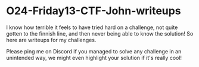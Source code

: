# O24-Friday13-CTF-John-writeups
I know how terrible it feels to have tried hard on a challenge, not quite gotten to the finnish line, and then never being able to know the solution! So here are writeups for my challenges.<br>

Please ping me on Discord if you managed to solve any challenge in an unintended way, we might even highlight your solution if it's really cool!
